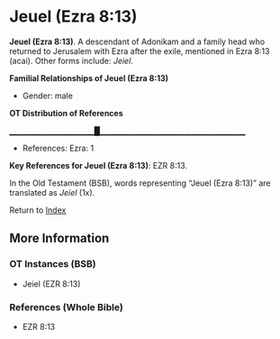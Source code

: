 # Jeuel (Ezra 8:13)
**Jeuel (Ezra 8:13)**. 
A descendant of Adonikam and a family head who returned to Jerusalem with Ezra after the exile, mentioned in Ezra 8:13 (acai). 
Other forms include: 
*Jeiel*. 




**Familial Relationships of Jeuel (Ezra 8:13)**


* Gender: male


**OT Distribution of References**

▁▁▁▁▁▁▁▁▁▁▁▁▁▁█▁▁▁▁▁▁▁▁▁▁▁▁▁▁▁▁▁▁▁▁▁▁▁▁
* References: Ezra: 1



**Key References for Jeuel (Ezra 8:13)**: 
EZR 8:13. 


In the Old Testament (BSB), words representing “Jeuel (Ezra 8:13)” are translated as 
*Jeiel* (1x). 




Return to [Index](00-Index.md)

## More Information

### OT Instances (BSB)

* Jeiel (EZR 8:13)



### References (Whole Bible)

* EZR 8:13



